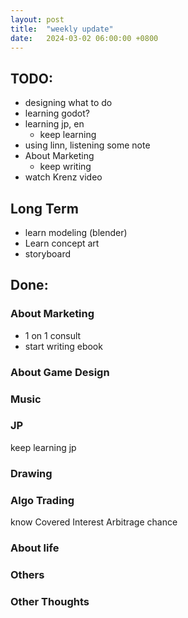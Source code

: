 ```yaml
---
layout: post
title:  "weekly update"
date:   2024-03-02 06:00:00 +0800
---
```


## TODO:
* designing what to do
* learning godot?
* learning jp, en
  * keep learning
* using linn, listening some note
* About Marketing
  * keep writing
* watch Krenz video

## Long Term 
* learn modeling (blender)
* Learn concept art
* storyboard

## Done:

### About Marketing
* 1 on 1 consult
* start writing ebook

### About Game Design

### Music

### JP
keep learning jp

### Drawing

### Algo Trading
know Covered Interest Arbitrage chance

### About life

### Others

### Other Thoughts
